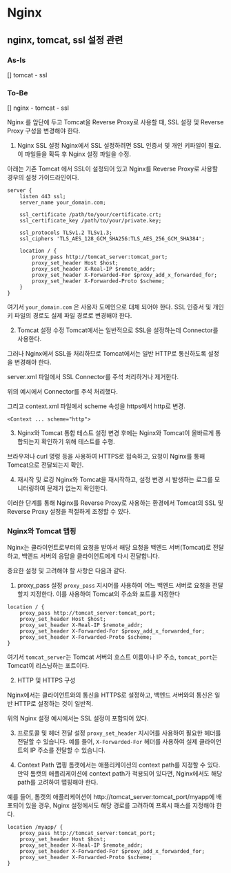 # Nginx

## nginx, tomcat, ssl 설정 관련

### As-Is
 [] tomcat - ssl
 
### To-Be
 [] nginx - tomcat - ssl


Nginx 를 앞단에 두고 Tomcat을 Reverse Proxy로 사용할 때, SSL 설정 및 Reverse Proxy 구성을 변경해야 한다.

1. Nginx SSL 설정
Nginx에서 SSL 설정하려면 SSL 인증서 및 개인 키파일이 필요. 이 파일들을 획득 후 Nginx 설정 파일을 수정.

아래는 기존 Tomcat 에서 SSL이 설정되어 있고 Nginx를 Reverse Proxy로 사용할 경우의 설정 가이드라인이다.

```
server {
    listen 443 ssl;
    server_name your_domain.com;

    ssl_certificate /path/to/your/certificate.crt;
    ssl_certificate_key /path/to/your/private.key;

    ssl_protocols TLSv1.2 TLSv1.3;
    ssl_ciphers 'TLS_AES_128_GCM_SHA256:TLS_AES_256_GCM_SHA384';

    location / {
        proxy_pass http://tomcat_server:tomcat_port;
        proxy_set_header Host $host;
        proxy_set_header X-Real-IP $remote_addr;
        proxy_set_header X-Forwarded-For $proxy_add_x_forwarded_for;
        proxy_set_header X-Forwarded-Proto $scheme;
    }
}
```

여기서 `your_domain.com` 은 사용자 도메인으로 대체 되어야 한다. SSL 인증서 및 개인 키 파일의 경로도 실제 파일 경로로 변경해야 한다.

2. Tomcat 설정 수정
Tomcat에서는 일반적으로 SSL을 설정하는데 Connector를 사용한다.

그러나 Nginx에서 SSL을 처리하므로 Tomcat에서는 일반 HTTP로 통신하도록 설정을 변경해야 한다.

server.xml 파일에서 SSL Connector를 주석 처리하거나 제거한다.

위의 예시에서 Connector를 주석 처리했다.

그리고 context.xml 파일에서 scheme 속성을 https에서 http로 변경.

```
<Context ... scheme="http">
```

3. Nginx와 Tomcat 통합 테스트
설정 변경 후에는 Nginx와 Tomcat이 올바르게 통합되는지 확인하기 위해 테스트를 수행.

브라우저나 curl 명령 등을 사용하여 HTTPS로 접속하고, 요청이 Nginx를 통해 Tomcat으로 전달되는지 확인.

4. 재시작 및 로깅
Nginx와 Tomcat을 재시작하고, 설정 변경 시 발생하는 로그를 모니터링하여 문제가 없는지 확인한다.

이러한 단계를 통해 Nginx를 Reverse Proxy로 사용하는 환경에서 Tomcat의 SSL 및 Reverse Proxy 설정을 적절하게 조정할 수 있다.

### Nginx와 Tomcat 맵핑

Nginx는 클라이언트로부터의 요청을 받아서 해당 요청을 백엔드 서버(Tomcat)로 전달하고, 백엔드 서버의 응답을 클라이언트에게 다시 전달합니다.

중요한 설정 및 고려해야 할 사항은 다음과 같다.

1. proxy_pass 설정
`proxy_pass` 지시어를 사용하여 어느 백엔드 서버로 요청을 전달할지 지정한다. 이를 사용하여 Tomcat의 주소와 포트를 지정한다

```
location / {
    proxy_pass http://tomcat_server:tomcat_port;
    proxy_set_header Host $host;
    proxy_set_header X-Real-IP $remote_addr;
    proxy_set_header X-Forwarded-For $proxy_add_x_forwarded_for;
    proxy_set_header X-Forwarded-Proto $scheme;
}
```

여기서 `tomcat_server`는 Tomcat 서버의 호스트 이름이나 IP 주소, `tomcat_port`는 Tomcat이 리스닝하는 포트이다.

2. HTTP 및 HTTPS 구성

Nginx에서는 클라이언트와의 통신을 HTTPS로 설정하고, 백엔드 서버와의 통신은 일반 HTTP로 설정하는 것이 일반적.

위의 Nginx 설정 예시에서는 SSL 설정이 포함되어 있다.

3. 프로토콜 및 헤더 전달 설정
`proxy_set_header` 지시어를 사용하여 필요한 헤더를 전달할 수 있습니다. 예를 들어, `X-Forwarded-For` 헤더를 사용하여 실제 클라이언트의 IP 주소를 전달할 수 있습니다.

4. Context Path 맵핑
톰캣에서는 애플리케이션의 context path를 지정할 수 있다. 만약 톰캣의 애플리케이션에 context path가 적용되어 있다면, Nginx에서도 해당 path를 고려하여 맵핑해야 한다.

예를 들어, 톰캣의 애플리케이션이 http://tomcat_server:tomcat_port/myapp에 배포되어 있을 경우, Nginx 설정에서도 해당 경로를 고려하여 프록시 패스를 지정해야 한다.

```
location /myapp/ {
    proxy_pass http://tomcat_server:tomcat_port;
    proxy_set_header Host $host;
    proxy_set_header X-Real-IP $remote_addr;
    proxy_set_header X-Forwarded-For $proxy_add_x_forwarded_for;
    proxy_set_header X-Forwarded-Proto $scheme;
}
```
